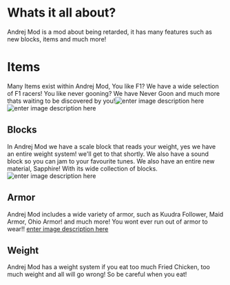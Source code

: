 # Whats it all about?

Andrej Mod is a mod about being retarded, it has many features such as new blocks, items and much more!


# Items

Many Items exist within Andrej Mod, You like F1? We have a wide selection of F1 racers! You like never gooning? We have Never Goon and much more thats waiting to be discovered by you!![enter image description here](https://media.discordapp.net/attachments/1120808543658975346/1243162826139238440/image.png?ex=6650791a&is=664f279a&hm=80a8ed0c7490b11469954d3406cbf6fd60d39d938550e312c10ba1ee9cab8857&=&format=webp&quality=lossless&width=552&height=312)![enter image description here](https://media.discordapp.net/attachments/1120808543658975346/1243162386362531922/image.png?ex=665078b1&is=664f2731&hm=59763443bc09b402e7de1793c406a19c67f4ae5a991afa6d47076cca18a3ef07&=&format=webp&quality=lossless&width=1104&height=663)

## Blocks
In Andrej Mod we have a scale block that reads your weight, yes we have an entire weight system! we'll get to that shortly. We also have a sound block so you can jam to your favourite tunes. We also have an entire new material, Sapphire! With its wide collection of blocks.![enter image description here](https://media.discordapp.net/attachments/1120808543658975346/1243162923774251079/image.png?ex=66507931&is=664f27b1&hm=e8bb0b7a21859bcb996b3b7cd6e8925a37f55efa11e1fcbbb7c324d42b828baf&=&format=webp&quality=lossless&width=436&height=351)

## Armor

Andrej Mod includes a wide variety of armor, such as Kuudra Follower, Maid Armor, Ohio Armor! and much more! You wont ever run out of armor to wear!! [enter image description here](https://media.discordapp.net/attachments/1162056243721031733/1243162229818527745/image.png?ex=6650788c&is=664f270c&hm=5780a54ea81db869c4f7b74cece59c4685394e44e29674b5bda82c7bcfc83a96&=&format=webp&quality=lossless&width=476&height=351)

## Weight

Andrej Mod has a weight system if you eat too much Fried Chicken, too much weight and all will go wrong! So be careful when you eat!

